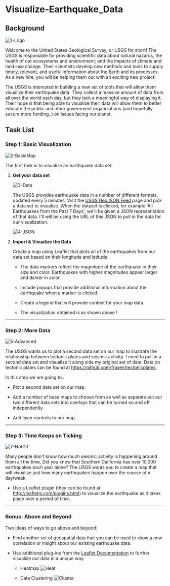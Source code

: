 # Visualize-Earthquake_Data
## Background

![1-Logo](images/1-Logo.png)

Welcome to the United States Geological Survey, or USGS for short! The USGS is responsible for providing scientific data about natural hazards, the health of our ecosystems and environment; and the impacts of climate and land-use change. Their scientists develop new methods and tools to supply timely, relevant, and useful information about the Earth and its processes. As a new hire, you will be helping them out with an exciting new project!

The USGS is interested in building a new set of tools that will allow them visualize their earthquake data. They collect a massive amount of data from all over the world each day, but they lack a meaningful way of displaying it. Their hope is that being able to visualize their data will allow them to better educate the public and other government organizations (and hopefully secure more funding..) on issues facing our planet.

## Task List

### Step 1: Basic Visualization

![2-BasicMap](images/2-BasicMap.png)

The first task is to visualize an earthquake data set.

1. **Get your data set**

   ![3-Data](images/3-Data.png)

   The USGS provides earthquake data in a number of different formats, updated every 5 minutes. Visit the [USGS GeoJSON Feed](http://earthquake.usgs.gov/earthquakes/feed/v1.0/geojson.php) page and pick a data set to visualize. When the dataset is clicked, for example 'All Earthquakes from the Past 7 Days', we'll be given a JSON representation of that data. I'll will be using the URL of this JSON to pull in the data for our visualization.

   ![4-JSON](images/4-JSON.png)

2. **Import & Visualize the Data**

   Create a map using Leaflet that plots all of the earthquakes from our data set based on their longitude and latitude.

   * The data markers reflect the magnitude of the earthquake in their size and color. Earthquakes with higher magnitudes appear larger and darker in color.

   * Include popups that provide additional information about the earthquake when a marker is clicked.

   * Create a legend that will provide context for your map data.

   * The visualization obtained is as shown above !
- - -

### Step 2: More Data

![5-Advanced](images/5-Advanced.png)

The USGS wants us to plot a second data set on our map to illustrate the relationship between tectonic plates and seismic activity. I  need to pull in a second data set and visualize it along side my original set of data. Data on tectonic plates can be found at <https://github.com/fraxen/tectonicplates>.

In this step we are going to..

* Plot a second data set on our map.

* Add a number of base maps to choose from as well as separate out our two different data sets into overlays that can be turned on and off independently.

* Add layer controls to our map.

- - -

### Step 3: Time Keeps on Ticking

![7-NotGif](images/6-Time_Keeps_On_Ticking.gif)

Many people don't know how much seismic activity is happening around them all the time. Did you know that Southern California has over 10,000 earthquakes each year alone? The USGS wants you to create a map that will visualize just how many earthquakes happen over the course of a day/week.

* Use a Leaflet plugin (they can be found at <http://leafletjs.com/plugins.html>) to visualize the earthquake as it takes place over a period of time.

- - -

### Bonus: Above and Beyond

Two ideas of ways to go above and beyond:

* Find another set of geospatial data that you can be used to show a new correlation or insight about our existing earthquake data.

* Use additional plug-ins from the [Leaflet Documentation](http://leafletjs.com/plugins.html) to further visualize our data in a unique way.

  * Heatmap
    ![Heat](images/Heat.png)

  * Data Clustering
    ![Cluster](images/Cluster.png)



